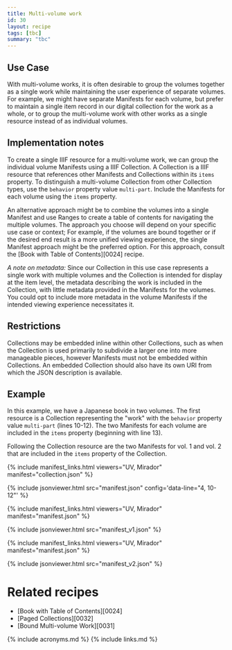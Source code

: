 ```yaml
---
title: Multi-volume work
id: 30
layout: recipe
tags: [tbc]
summary: "tbc"
---
```


## Use Case

With multi-volume works, it is often desirable to group the volumes together as a single work while maintaining the user experience of separate volumes. For example, we might have separate Manifests for each volume, but prefer to maintain a single item record in our digital collection for the work as a whole, or to group the multi-volume work with other works as a single resource instead of as individual volumes.

## Implementation notes

To create a single IIIF resource for a multi-volume work, we can group the individual volume Manifests using a IIIF Collection. A Collection is a IIIF resource that references other Manifests and Collections within its `items` property. To distinguish a multi-volume Collection from other Collection types, use the `behavior` property value `multi-part`. Include the Manifests for each volume using the `items` property.

An alternative approach might be to combine the volumes into a single Manifest and use Ranges to create a table of contents for navigating the multiple volumes. The approach you choose will depend on your specific use case or context; For example, if the volumes are bound together or if the desired end result is a more unified viewing experience, the single Manifest approach might be the preferred option. For this approach, consult the [Book with Table of Contents][0024] recipe.

*A note on metadata:* Since our Collection in this use case represents a single work with multiple volumes and the Collection is intended for display at the item level, the metadata describing the work is included in the Collection, with little metadata provided in the Manifests for the volumes. You could opt to include more metadata in the volume Manifests if the intended viewing experience necessitates it.

## Restrictions

Collections may be embedded inline within other Collections, such as when the Collection is used primarily to subdivide a larger one into more manageable pieces, however Manifests must not be embedded within Collections. An embedded Collection should also have its own URI from which the JSON description is available.

## Example

In this example, we have a Japanese book in two volumes. The first resource is a Collection representing the "work" with the `behavior` property value `multi-part` (lines 10-12). The two Manifests for each volume are included in the `items` property (beginning with line 13).

Following the Collection resource are the two Manifests for vol. 1 and vol. 2 that are included in the `items` property of the Collection.

{% include manifest_links.html viewers="UV, Mirador" manifest="collection.json" %}

{% include jsonviewer.html src="manifest.json" config='data-line="4, 10-12"' %}

{% include manifest_links.html viewers="UV, Mirador" manifest="manifest.json" %}

{% include jsonviewer.html src="manifest_v1.json" %}

{% include manifest_links.html viewers="UV, Mirador" manifest="manifest.json" %}

{% include jsonviewer.html src="manifest_v2.json" %}

# Related recipes

* [Book with Table of Contents][0024]
* [Paged Collections][0032]
* [Bound Multi-volume Work][0031]

{% include acronyms.md %}
{% include links.md %}
